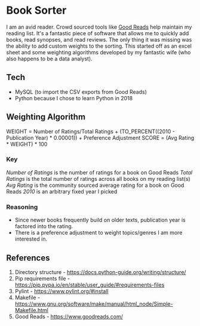 # Book Sorter
I am an avid reader.  Crowd sourced tools like [Good Reads](https://www.goodreads.com/) help maintain my reading list.  It's a fantastic piece 
of software that allows me to quickly add books, read synopses, and read reviews.  The only thing it was missing was the ability
to add custom weights to the sorting.  This started off as an excel sheet and some weighting algorithms developed by my fantastic wife (who 
also happens to be a data analyst).

## Tech
* MySQL (to import the CSV exports from Good Reads)
* Python because I chose to learn Python in 2018

## Weighting Algorithm
WEIGHT = Number of Ratings/Total Ratings + (TO_PERCENT((2010 - Publication Year) * 0.00001)) + Preference Adjustment
SCORE = (Avg Rating * WEIGHT) * 100

### Key
*Number of Ratings* is the number of ratings for a book on Good Reads
*Total Ratings* is the total number of ratings across all books on my reading list(s)
*Avg Rating* is the community sourced average rating for a book on Good Reads
*2010* is an arbitrary fixed year I picked

### Reasoning
* Since newer books frequently build on older texts, publication year is factored into the rating.
* There is a preference adjustment to weight topics/genres I am more interested in. 

## References
1. Directory structure - https://docs.python-guide.org/writing/structure/
2. Pip requirements file - https://pip.pypa.io/en/stable/user_guide/#requirements-files
3. Pylint - https://www.pylint.org/#install
4. Makefile - https://www.gnu.org/software/make/manual/html_node/Simple-Makefile.html
5. Good Reads - https://www.goodreads.com/
